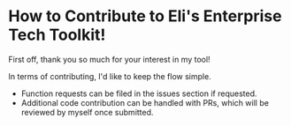 # How to Contribute to Eli's Enterprise Tech Toolkit!

First off, thank you so much for your interest in my tool!

In terms of contributing, I'd like to keep the flow simple.

- Function requests can be filed in the issues section if requested.
- Additional code contribution can be handled with PRs, which will be reviewed by myself once submitted.